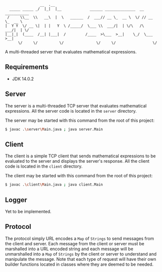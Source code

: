 ```
                __  .__
  _____ _____ _/  |_|  |__             ______ ______________  __ ___________
 /     \\__  \\   __\  |  \   ______  /  ___// __ \_  __ \  \/ // __ \_  __ \
|  Y Y  \/ __ \|  | |   Y  \ /_____/  \___ \\  ___/|  | \/\   /\  ___/|  | \/
|__|_|  (____  /__| |___|  /         /____  >\___  >__|    \_/  \___  >__|
      \/     \/          \/               \/     \/                 \/
```
A multi-threaded server that evaluates mathematical expressions.

## Requirements
* JDK 14.0.2

## Server
The server is a multi-threaded TCP server that evaluates mathematical expressions. All the server code is located in the `server` directory.

The server may be started with this command from the root of this project:
```sh
$ javac .\server\Main.java ; java server.Main
```

## Client
The client is a simple TCP client that sends mathematical expressions to be evaluated to the server and displays the server's response. All the client code is located in the `client` directory.

The client may be started with this command from the root of this project:
```sh
$ javac .\client\Main.java ; java client.Main
```

## Logger
Yet to be implemented.

## Protocol
The protocol simply URL encodes a `Map` of `Strings` to send messages from the client and server. Each message from the client or server must be marshalled into a URL encoded string and each message will be unmarshalled into a `Map` of `Strings` by the client or server to understand and manipulate the message. Note that each type of request will have their own builder functions located in classes where they are deemed to be needed.
